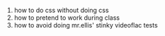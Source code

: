 1. how to do css without doing css
2. how to pretend to work during class
3. how to avoid doing mr.ellis' stinky videoflac tests
